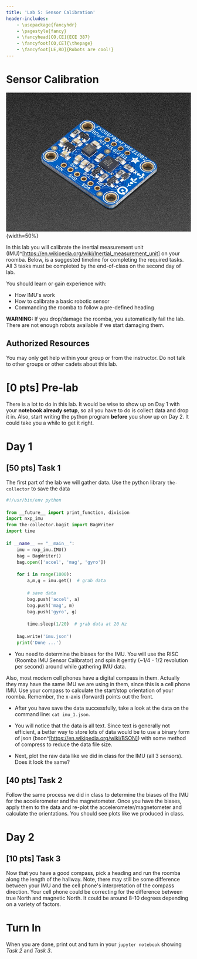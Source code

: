 ```yaml
---
title: 'Lab 5: Sensor Calibration'
header-includes:
    - \usepackage{fancyhdr}
    - \pagestyle{fancy}
    - \fancyhead[CO,CE]{ECE 387}
    - \fancyfoot[CO,CE]{\thepage}
    - \fancyfoot[LE,RO]{Robots are cool!}
---
```


# Sensor Calibration

![Adafruit inertial measurement unit](pics/imu-iso.jpg){width=50%}

In this lab you will calibrate the inertial measurement unit (IMU)^[https://en.wikipedia.org/wiki/Inertial_measurement_unit]
on your roomba. Below, is a suggested timeline for completing the required
tasks. All 3 tasks must be completed by the end-of-class on the second day
of lab.

You should learn or gain experience with:

- How IMU's work
- How to calibrate a basic robotic sensor
- Commanding the roomba to follow a pre-defined heading

**WARNING:** If you drop/damage the roomba, you automatically fail the lab.
There are not enough robots available if we start damaging them.

## Authorized Resources

You may only get help within your group or from the instructor. Do not talk to
other groups or other cadets about this lab.

# [0 pts] Pre-lab

There is a lot to do in this lab. It would be wise to show up on Day 1 with your
**notebook already setup**, so all you have to do is collect data and drop it in.
Also, start writing the python program **before** you show up on Day 2. It could
take you a while to get it right.

# Day 1

## [50 pts] Task 1

The first part of the lab we will gather data. Use the python library
`the-collector` to save the data

```python
#!/usr/bin/env python

from __future__ import print_function, division
import nxp_imu
from the-collector.bagit import BagWriter
import time

if __name__ == "__main__":
	imu = nxp_imu.IMU()
	bag = BagWriter()
	bag.open(['accel', 'mag', 'gyro'])

	for i in range(1000):
		a,m,g = imu.get()  # grab data

		# save data
		bag.push('accel', a)
		bag.push('mag', m)
		bag.push('gyro', g)

		time.sleep(1/20)  # grab data at 20 Hz

	bag.write('imu.json')
	print('Done ...')
```

- You need to determine the biases for the IMU. You will use the RISC (Roomba
IMU Sensor Calibrator) and spin it gently (~1/4 - 1/2 revolution per second)
around while gathering IMU data.

Also, most modern cell phones have a digital compass in them. Actually they may
have the same IMU we are using in them, since this is a cell phone IMU. Use your
compass to calculate the start/stop orientation of your roomba. Remember, the
x-axis (forward) points out the front.

- After you have save the data successfully, take a look at the data on the command
line: `cat imu_1.json`.

- You will notice that the data is all text. Since text is generally not efficient, a better
way to store lots of data would be to use a binary form of json (bson^[https://en.wikipedia.org/wiki/BSON])
with some method of compress to reduce the data file size.

- Next, plot the raw data like we did in class for the IMU (all 3 sensors).
Does it look the same?

## [40 pts] Task 2

Follow the same process we did in class to determine the biases of the IMU for the
accelerometer and the magnetometer. Once you have the biases, apply them to the
data and re-plot the accelerometer/magnetometer and calculate the orientations.
You should see plots like we produced in class.

# Day 2

## [10 pts] Task 3

Now that you have a good compass, pick a heading and run the roomba along the
length of the hallway. Note, there may still be some difference between your IMU
and the cell phone's interpretation of the compass direction. Your cell phone could
be correcting for the difference between true North and magnetic North. It could
be around 8-10 degrees depending on a variety of factors.

# Turn In

When you are done, print out and turn in your `jupyter notebook` showing *Task 2*
and *Task 3*.
